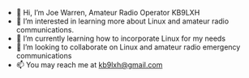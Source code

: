 - 👋 Hi, I’m Joe Warren, Amateur Radio Operator KB9LXH
- 👀 I’m interested in learning more about Linux and amateur radio communications.
- 🌱 I’m currently learning how to incorporate Linux for my needs
- 💞️ I’m looking to collaborate on Linux and amateur radio emergency communications
- 📫 You may reach me at kb9lxh@gmail.com 

<!---
KB9LXH/KB9LXH is a ✨ special ✨ repository because its `README.md` (this file) appears on your GitHub profile.
You can click the Preview link to take a look at your changes.
--->

